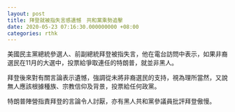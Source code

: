 ```yaml
---
layout: post
title: 拜登就被指失言感遺憾　共和黨乘勢追擊
date: 2020-05-23 07:16:30.000000000 +08:00
categories: rthk
---
```


美國民主黨總統參選人、前副總統拜登被指失言，他在電台訪問中表示，如果非裔選民在11月的大選中，投票給爭取連任的特朗普，就並非黑人。

拜登後來對有關言論表示遺憾，強調從未將非裔選民的支持，視為理所當然，又說無人應該根據種族、宗教信仰及背景，投票給任何政黨。

特朗普陣營指責拜登的言論令人討厭，亦有黑人共和黨參議員批評拜登傲慢。
